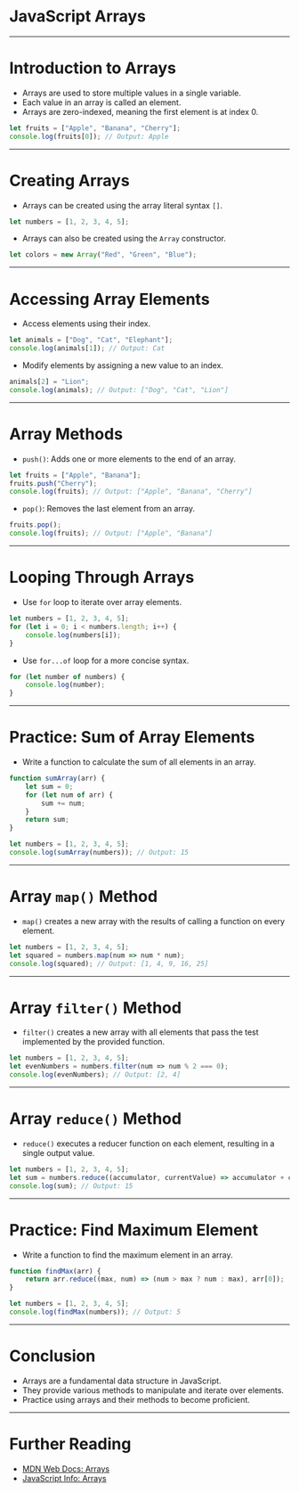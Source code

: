# JavaScript Arrays

---

# Introduction to Arrays

- Arrays are used to store multiple values in a single variable.
- Each value in an array is called an element.
- Arrays are zero-indexed, meaning the first element is at index 0.

```javascript
let fruits = ["Apple", "Banana", "Cherry"];
console.log(fruits[0]); // Output: Apple
```

---

# Creating Arrays

- Arrays can be created using the array literal syntax `[]`.

```javascript
let numbers = [1, 2, 3, 4, 5];
```

- Arrays can also be created using the `Array` constructor.

```javascript
let colors = new Array("Red", "Green", "Blue");
```

---

# Accessing Array Elements

- Access elements using their index.

```javascript
let animals = ["Dog", "Cat", "Elephant"];
console.log(animals[1]); // Output: Cat
```

- Modify elements by assigning a new value to an index.

```javascript
animals[2] = "Lion";
console.log(animals); // Output: ["Dog", "Cat", "Lion"]
```

---

# Array Methods

- `push()`: Adds one or more elements to the end of an array.

```javascript
let fruits = ["Apple", "Banana"];
fruits.push("Cherry");
console.log(fruits); // Output: ["Apple", "Banana", "Cherry"]
```

- `pop()`: Removes the last element from an array.

```javascript
fruits.pop();
console.log(fruits); // Output: ["Apple", "Banana"]
```

---

# Looping Through Arrays

- Use `for` loop to iterate over array elements.

```javascript
let numbers = [1, 2, 3, 4, 5];
for (let i = 0; i < numbers.length; i++) {
    console.log(numbers[i]);
}
```

- Use `for...of` loop for a more concise syntax.

```javascript
for (let number of numbers) {
    console.log(number);
}
```

---

# Practice: Sum of Array Elements

- Write a function to calculate the sum of all elements in an array.

```javascript
function sumArray(arr) {
    let sum = 0;
    for (let num of arr) {
        sum += num;
    }
    return sum;
}

let numbers = [1, 2, 3, 4, 5];
console.log(sumArray(numbers)); // Output: 15
```

---

# Array `map()` Method

- `map()` creates a new array with the results of calling a function on every element.

```javascript
let numbers = [1, 2, 3, 4, 5];
let squared = numbers.map(num => num * num);
console.log(squared); // Output: [1, 4, 9, 16, 25]
```

---

# Array `filter()` Method

- `filter()` creates a new array with all elements that pass the test implemented by the provided function.

```javascript
let numbers = [1, 2, 3, 4, 5];
let evenNumbers = numbers.filter(num => num % 2 === 0);
console.log(evenNumbers); // Output: [2, 4]
```

---

# Array `reduce()` Method

- `reduce()` executes a reducer function on each element, resulting in a single output value.

```javascript
let numbers = [1, 2, 3, 4, 5];
let sum = numbers.reduce((accumulator, currentValue) => accumulator + currentValue, 0);
console.log(sum); // Output: 15
```

---

# Practice: Find Maximum Element

- Write a function to find the maximum element in an array.

```javascript
function findMax(arr) {
    return arr.reduce((max, num) => (num > max ? num : max), arr[0]);
}

let numbers = [1, 2, 3, 4, 5];
console.log(findMax(numbers)); // Output: 5
```

---

# Conclusion

- Arrays are a fundamental data structure in JavaScript.
- They provide various methods to manipulate and iterate over elements.
- Practice using arrays and their methods to become proficient.

---

# Further Reading

- [MDN Web Docs: Arrays](https://developer.mozilla.org/en-US/docs/Web/JavaScript/Reference/Global_Objects/Array)
- [JavaScript Info: Arrays](https://javascript.info/array)
